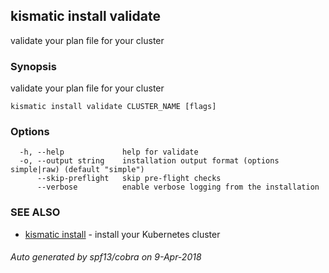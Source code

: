 ## kismatic install validate

validate your plan file for your cluster

### Synopsis

validate your plan file for your cluster

```
kismatic install validate CLUSTER_NAME [flags]
```

### Options

```
  -h, --help             help for validate
  -o, --output string    installation output format (options simple|raw) (default "simple")
      --skip-preflight   skip pre-flight checks
      --verbose          enable verbose logging from the installation
```

### SEE ALSO

* [kismatic install](kismatic_install.md)	 - install your Kubernetes cluster

###### Auto generated by spf13/cobra on 9-Apr-2018
